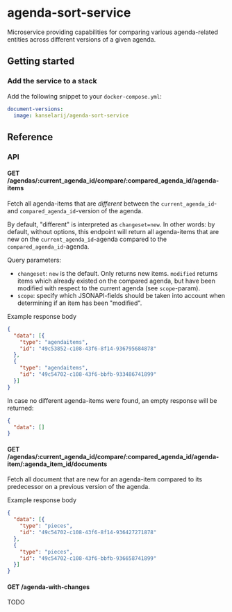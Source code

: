# agenda-sort-service

Microservice providing capabilities for comparing various agenda-related entities across different versions of a given agenda.

## Getting started
### Add the service to a stack
Add the following snippet to your `docker-compose.yml`:

```yml
document-versions:
  image: kanselarij/agenda-sort-service
```

## Reference
### API
#### GET /agendas/:current_agenda_id/compare/:compared_agenda_id/agenda-items
Fetch all agenda-items that are *different* between the `current_agenda_id`- and `compared_agenda_id`-version of the agenda.  

By default, "different" is interpreted as `changeset=new`. In other words: by default, without options, this endpoint will return all agenda-items that are new on the `current_agenda_id`-agenda compared to the `compared_agenda_id`-agenda.

Query parameters:
- `changeset`: `new` is the default. Only returns new items. `modified` returns items which already existed on the compared agenda, but have been modified with respect to the current agenda (see `scope`-param).
- `scope`: specify which JSONAPI-fields should be taken into account when determining if an item has been "modified".

Example response body

```json
{
  "data": [{
    "type": "agendaitems",
    "id": "49c53852-c108-43f6-8f14-936795684878"
  },
  {
    "type": "agendaitems",
    "id": "49c54702-c108-43f6-bbfb-933486741899"
  }]
}
```

In case no different agenda-items were found, an empty response will be returned:

```json
{
  "data": []
}
```

#### GET /agendas/:current_agenda_id/compare/:compared_agenda_id/agenda-item/:agenda_item_id/documents
Fetch all document that are new for an agenda-item compared to its predecessor on a previous version of the agenda.

Example response body

```json
{
  "data": [{
    "type": "pieces",
    "id": "49c54702-c108-43f6-8f14-936427271878"
  },
  {
    "type": "pieces",
    "id": "49c54702-c108-43f6-bbfb-936658741899"
  }]
}
```

#### GET /agenda-with-changes
TODO